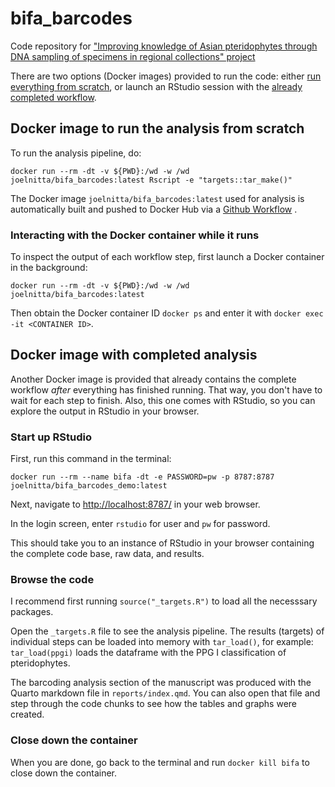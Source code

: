 # bifa_barcodes

Code repository for ["Improving knowledge of Asian pteridophytes through DNA sampling of specimens in regional collections" project](https://www.gbif.org/project/BIFA6_010/improving-knowledge-of-asian-pteridophytes-through-dna-sampling-of-specimens-in-regional-collections)

There are two options (Docker images) provided to run the code: either [run everything from scratch](#docker-image-to-run-the-analysis-from-scratch), or launch an RStudio session with the [already completed workflow](#docker-image-with-completed-analysis).

## Docker image to run the analysis from scratch

To run the analysis pipeline, do:

```
docker run --rm -dt -v ${PWD}:/wd -w /wd joelnitta/bifa_barcodes:latest Rscript -e "targets::tar_make()"
```

The Docker image `joelnitta/bifa_barcodes:latest` used for analysis is automatically built and pushed to Docker Hub via a [Github Workflow](.github/workflows/docker.yaml) .

### Interacting with the Docker container while it runs

To inspect the output of each workflow step, first launch a Docker container in the background:

```
docker run --rm -dt -v ${PWD}:/wd -w /wd joelnitta/bifa_barcodes:latest
```

Then obtain the Docker container ID `docker ps` and enter it with `docker exec -it <CONTAINER ID>`.

## Docker image with completed analysis

Another Docker image is provided that already contains the complete workflow *after* everything has finished running. That way, you don't have to wait for each step to finish. Also, this one comes with RStudio, so you can explore the output in RStudio in your browser.

### Start up RStudio

First, run this command in the terminal:

```
docker run --rm --name bifa -dt -e PASSWORD=pw -p 8787:8787 joelnitta/bifa_barcodes_demo:latest
```

Next, navigate to <http://localhost:8787/> in your web browser.

In the login screen, enter `rstudio` for user and `pw` for password.

This should take you to an instance of RStudio in your browser containing the complete code base, raw data, and results.

### Browse the code

I recommend first running `source("_targets.R")` to load all the necesssary packages.

Open the `_targets.R` file to see the analysis pipeline. The results (targets) of individual steps can be loaded into memory with `tar_load()`, for example: `tar_load(ppgi)` loads the dataframe with the PPG I classification of pteridophytes.

The barcoding analysis section of the manuscript was produced with the Quarto markdown file in `reports/index.qmd`. You can also open that file and step through the code chunks to see how the tables and graphs were created.

### Close down the container

When you are done, go back to the terminal and run `docker kill bifa` to close down the container.